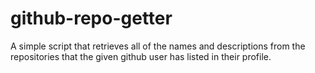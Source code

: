 # github-repo-getter
 A simple script that retrieves all of the names and descriptions from the repositories that the given github user has listed in their profile.
